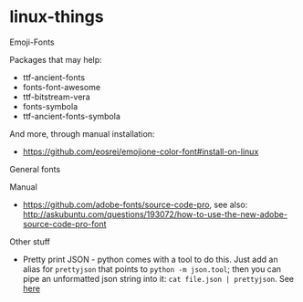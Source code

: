 # linux-things

Emoji-Fonts

Packages that may help:

* ttf-ancient-fonts
* fonts-font-awesome
* ttf-bitstream-vera  
* fonts-symbola 
* ttf-ancient-fonts-symbola

And more, through manual installation:

* https://github.com/eosrei/emojione-color-font#install-on-linux

General fonts

Manual

* https://github.com/adobe-fonts/source-code-pro, see also: http://askubuntu.com/questions/193072/how-to-use-the-new-adobe-source-code-pro-font

Other stuff

* Pretty print JSON - python comes with a tool to do this. Just add an alias for `prettyjson` that points to `python -m json.tool`; then you can pipe an unformatted json string into it: `cat file.json | prettyjson`. See [here](http://stackoverflow.com/questions/352098/how-can-i-pretty-print-json/1920585#1920585)
